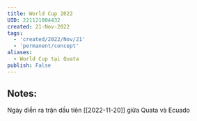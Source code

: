 ```yaml
---
title: World Cup 2022
UID: 221121004432
created: 21-Nov-2022
tags:
  - 'created/2022/Nov/21'
  - 'permanent/concept'
aliases:
  - World Cup tại Quata
publish: False
---
```

## Notes:

Ngày diễn ra trận dầu tiên [[2022-11-20]] giữa Quata và Ecuado



